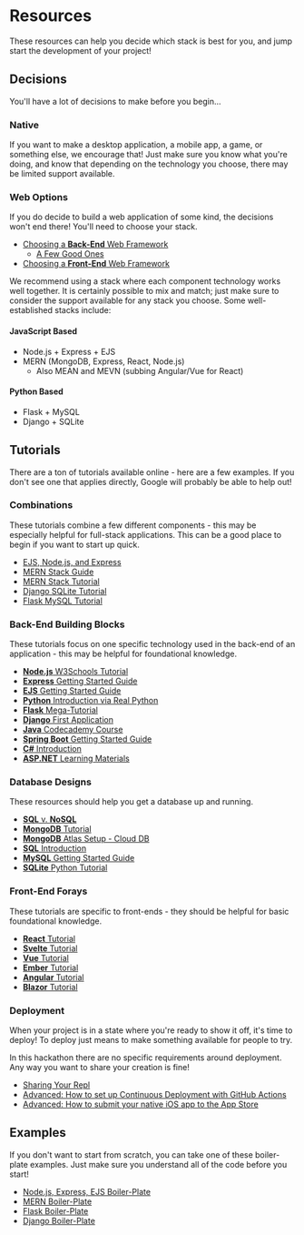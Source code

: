 # Resources
These resources can help you decide which stack is best for you, and jump start the development of your project!

## Decisions
You'll have a lot of decisions to make before you begin...

### Native
If you want to make a desktop application, a mobile app, a game, or something else, we encourage that! Just make sure you know what you're doing, and know that depending on the technology you choose, there may be limited support available.

### Web Options
If you do decide to build a web application of some kind, the decisions won't end there! You'll need to choose your stack.

- [Choosing a **Back-End** Web Framework](https://developer.mozilla.org/en-US/docs/Learn/Server-side/First_steps/Web_frameworks#how_to_select_a_web_framework)
    - [A Few Good Ones](https://developer.mozilla.org/en-US/docs/Learn/Server-side/First_steps/Web_frameworks#a_few_good_web_frameworks)
- [Choosing a **Front-End** Web Framework](https://developer.mozilla.org/en-US/docs/Learn/Tools_and_testing/Client-side_JavaScript_frameworks)

We recommend using a stack where each component technology works well together. It is certainly possible to mix and match; just make sure to consider the support available for any stack you choose. Some well-established stacks include:

#### JavaScript Based
- Node.js + Express + EJS
- MERN (MongoDB, Express, React, Node.js)
    - Also MEAN and MEVN (subbing Angular/Vue for React)

#### Python Based
- Flask + MySQL
- Django + SQLite

## Tutorials
There are a ton of tutorials available online - here are a few examples. If you don't see one that applies directly, Google will probably be able to help out!

### Combinations
These tutorials combine a few different components - this may be especially helpful for full-stack applications. This can be a good place to begin if you want to start up quick.

- [EJS, Node.js, and Express](https://www.digitalocean.com/community/tutorials/how-to-use-ejs-to-template-your-node-application)
- [MERN Stack Guide](https://www.mongodb.com/languages/mern-stack-tutorial)
- [MERN Stack Tutorial](https://blog.logrocket.com/mern-stack-tutorial/)
- [Django SQLite Tutorial](https://www.w3schools.com/django/django_intro.php)
- [Flask MySQL Tutorial](https://code.tutsplus.com/tutorials/creating-a-web-app-from-scratch-using-python-flask-and-mysql--cms-22972)

### Back-End Building Blocks
These tutorials focus on one specific technology used in the back-end of an application - this may be helpful for foundational knowledge.

- [**Node.js** W3Schools Tutorial](https://www.w3schools.com/nodejs/)
- [**Express** Getting Started Guide](https://expressjs.com/en/starter/installing.html)
- [**EJS** Getting Started Guide](https://ejs.co/#install)
- [**Python** Introduction via Real Python](https://realpython.com/learning-paths/python3-introduction/)
- [**Flask** Mega-Tutorial](https://blog.miguelgrinberg.com/post/the-flask-mega-tutorial-part-i-hello-world)
- [**Django** First Application](https://docs.djangoproject.com/en/4.1/intro/tutorial01/)
- [**Java** Codecademy Course](https://www.codecademy.com/learn/learn-java)
- [**Spring Boot** Getting Started Guide](https://spring.io/guides/gs/spring-boot/)
- [**C#** Introduction](https://learn.microsoft.com/en-us/dotnet/csharp/tour-of-csharp/tutorials/)
- [**ASP.NET** Learning Materials](https://dotnet.microsoft.com/en-us/learn/aspnet)

### Database Designs
These resources should help you get a database up and running.

- [**SQL** v. **NoSQL**](https://www.mongodb.com/nosql-explained/nosql-vs-sql)
- [**MongoDB** Tutorial](https://www.w3schools.com/mongodb/)
- [**MongoDB** Atlas Setup - Cloud DB](https://hylandtechoutreach.github.io/uct-locator/Setup/MongoAtlasSetup.html)
- [**SQL** Introduction](https://sqlbolt.com/)
- [**MySQL** Getting Started Guide](https://dev.mysql.com/doc/mysql-getting-started/en/)
- [**SQLite** Python Tutorial](https://docs.python.org/3/library/sqlite3.html)

### Front-End Forays
These tutorials are specific to front-ends - they should be helpful for basic foundational knowledge.

- [**React** Tutorial](https://reactjs.org/tutorial/tutorial.html)
- [**Svelte** Tutorial](https://svelte.dev/tutorial/basics)
- [**Vue** Tutorial](https://vuejs.org/tutorial/#step-1)
- [**Ember** Tutorial](https://guides.emberjs.com/release/tutorial/part-1/)
- [**Angular** Tutorial](https://angular.io/tutorial)
- [**Blazor** Tutorial](https://dotnet.microsoft.com/en-us/learn/aspnet/blazor-tutorial/intro)

### Deployment
When your project is in a state where you're ready to show it off, it's time to deploy! To deploy just means to make something available for people to try.

In this hackathon there are no specific requirements around deployment. Any way you want to share your creation is fine!

- [Sharing Your Repl](https://docs.replit.com/hosting/sharing-your-repl)
- [Advanced: How to set up Continuous Deployment with GitHub Actions](https://docs.github.com/en/actions/deployment/about-deployments/deploying-with-github-actions)
- [Advanced: How to submit your native iOS app to the App Store](https://developer.apple.com/ios/submit/)

## Examples
If you don't want to start from scratch, you can take one of these boiler-plate examples. Just make sure you understand all of the code before you start!

- [Node.js, Express, EJS Boiler-Plate](https://github.com/apeironla/Ejs-Boilerplate)
- [MERN Boiler-Plate](https://github.com/djizco/mern-boilerplate)
- [Flask Boiler-Plate](https://github.com/realpython/flask-boilerplate)
- [Django Boiler-Plate](https://github.com/rg3915/django-boilerplate)